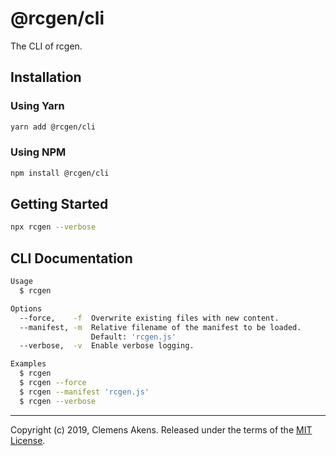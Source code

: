 # @rcgen/cli

The CLI of rcgen.

## Installation

### Using Yarn

```sh
yarn add @rcgen/cli
```

### Using NPM

```sh
npm install @rcgen/cli
```

## Getting Started

```sh
npx rcgen --verbose
```

## CLI Documentation

```sh
Usage
  $ rcgen

Options
  --force,    -f  Overwrite existing files with new content.
  --manifest, -m  Relative filename of the manifest to be loaded.
                  Default: 'rcgen.js'
  --verbose,  -v  Enable verbose logging.

Examples
  $ rcgen
  $ rcgen --force
  $ rcgen --manifest 'rcgen.js'
  $ rcgen --verbose
```

---

Copyright (c) 2019, Clemens Akens. Released under the terms of the [MIT
License][license].

[license]: https://github.com/clebert/rcgen/blob/master/LICENSE
